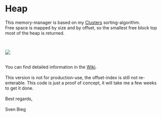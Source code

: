 <h1>Heap</h1>

<p>
This memory-manager is based on my <a href="http://www.github.com/svenbieg/clusters">Clusters</a> sorting-algorithm.<br />
Free space is mapped by size and by offset, so the smallest free block top most of the heap is returned.<br />
</p><br />

<img src="https://github.com/svenbieg/Heap/assets/12587394/20f9e75f-6bd3-4a2b-8b9d-996acca5416f" /><br />
<br />

<p>
You can find detailed information in the <a href="https://github.com/svenbieg/Heap/wiki">Wiki</a>.
<br /><br />
This version is not for production-use, the offset-index is still not re-enterable. This code is just a proof of concept, it will take me a few weeks to get it done.<br />
<br />
Best regards,<br />
<br />
Sven Bieg
</p><br />

<br /><br /><br /><br /><br />
